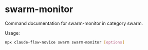 # swarm-monitor

Command documentation for swarm-monitor in category swarm.

Usage:
```bash
npx claude-flow-novice swarm swarm-monitor [options]
```
